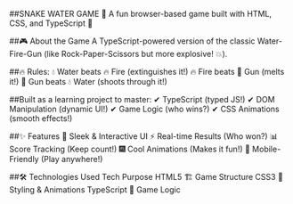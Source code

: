 ##SNAKE WATER GAME 
🌟 A fun browser-based game built with HTML, CSS, and TypeScript 🌟

##🎮 About the Game
A TypeScript-powered version of the classic Water-Fire-Gun (like Rock-Paper-Scissors but more explosive! 💥).

##🔥 Rules:
💧 Water beats 🔥 Fire (extinguishes it!)
🔥 Fire beats 🔫 Gun (melts it!)
🔫 Gun beats 💧 Water (shoots through it!)

##Built as a learning project to master:
✔ TypeScript (typed JS!)
✔ DOM Manipulation (dynamic UI!)
✔ Game Logic (who wins?)
✔ CSS Animations (smooth effects!)

##✨ Features
🎨 Sleek & Interactive UI
⚡ Real-time Results (Who won?)
📊 Score Tracking (Keep count!)
🎆 Cool Animations (Makes it fun!)
📱 Mobile-Friendly (Play anywhere!)

##🛠️ Technologies Used
Tech	Purpose
HTML5 🏗️	Game Structure
CSS3 🎨	Styling & Animations
TypeScript 📜	Game Logic
